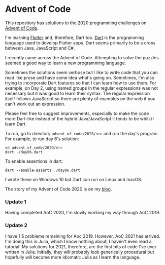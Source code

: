 # Advent of Code

This repository has solutions to the 2020 programming challenges on [Advent of Code](https://adventofcode.com). 

I'm learning [Flutter](https://api.flutter.dev/index.html) and, therefore, Dart too. [Dart](https://dart.dev/) is the programming language used to develop Flutter apps. Dart seems primarily to be a cross between Java, JavaScript and C#.

I recently came across the Advent of Code. Attempting to solve the puzzles seemed a good way to learn a new programming language.

Sometimes the solutions seem verbose but I like to write code that you can read like prose and have some idea what's going on. Sometimes, I'm also trying to incorporate Dart features so that I can learn how to use them. For example, on Day 2, using named groups in the regular expressions was not necessary but it was good to learn their syntax. The regular expression itself follows JavaScript so there are plenty of examples on the web if you can't work out an expression.

Please feel free to suggest improvements, especially to make the code more Dart-like instead of the hybrid Java/JavaScript it tends to be whilst I learn Dart.

To run, go to directory `advent_of_code/2020/src` and run the day's program. For example, to run day 6's solution:
```
cd advent_of_code/2020/src
dart ./day06.dart
```

To enable assertions in dart:

```
dart --enable-asserts ./day06.dart
```

I wrote these on Windows 10 but Dart can run on Linux and macOS.

The story of my Advent of Code 2020 is on my [blog](https://prafulkapadia.com/2021/01/05/advent-of-code-2020/).


### Update 1

Having completed AoC 2020, I'm slowly working my way through AoC 2019.

### Update 2

I have 1.5 problems remaining for Aoc 2019. However, AoC 2021 has arrived. I'm doing this in Julia, which I know nothing about; I haven't even read a tutorial! My solutions for 2021, therefore, are the first bits of code I've ever written in Julia. Initially, they will probably look generically procedural but hopefully will become more idiomatic Julia as I learn the language.